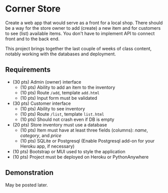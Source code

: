 # Corner Store

Create a web app that would serve as a front for a local shop. There should be a way for the store owner to add (create) a new item and for customers to see (list) available items. You don't have to implement API to connect front and to the back end.

This project brings together the last couple of weeks of class content, notably working with the databases and deployment.

## Requirements

* (30 pts) Admin (owner) interface
  * (10 pts) Ability to add an item to the inventory
  * (10 pts) Route `/add`, template `add.html`
  * (10 pts) Input form must be validated
* (30 pts) Customer interface
  * (10 pts) Ability to see inventory
  * (10 pts) Route `/list`, template `list.html`
  * (10 pts) Should not crash even if DB is empty
* (20 pts) Store inventory must use a database
  * (10 pts) Item must have at least three fields (columns): *name*, *category*, and *price*
  * (10 pts) SQLite or Postgresql (Enable Postgresql add-on for your Heroku app, if necessary)
* (10 pts) Bootstrap or MUI used to style the application
* (10 pts) Project must be deployed on Heroku or PythonAnywhere

## Demonstration

May be posted later.